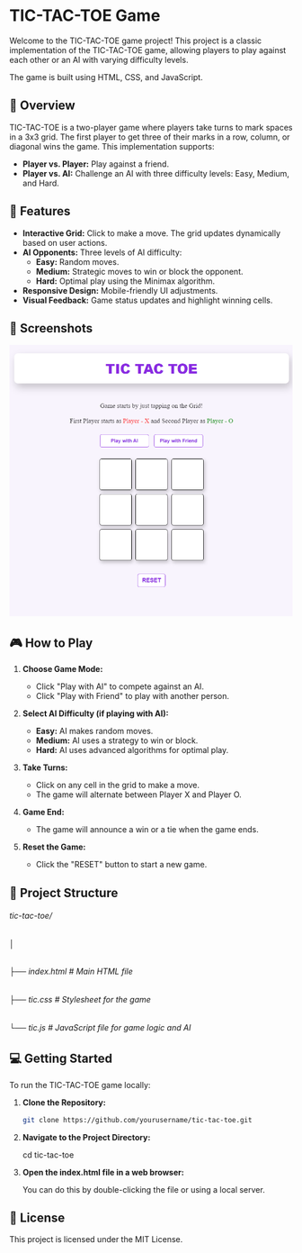 # TIC-TAC-TOE Game

Welcome to the TIC-TAC-TOE game project! This project is a classic implementation of the TIC-TAC-TOE game, allowing players to play against each other or an AI with varying difficulty levels. 

The game is built using HTML, CSS, and JavaScript.

## 📜 Overview

TIC-TAC-TOE is a two-player game where players take turns to mark spaces in a 3x3 grid. The first player to get three of their marks in a row, column, or diagonal wins the game. This implementation supports:
- **Player vs. Player:** Play against a friend.
- **Player vs. AI:** Challenge an AI with three difficulty levels: Easy, Medium, and Hard.

## 🚀 Features

- **Interactive Grid:** Click to make a move. The grid updates dynamically based on user actions.
- **AI Opponents:** Three levels of AI difficulty:
  - **Easy:** Random moves.
  - **Medium:** Strategic moves to win or block the opponent.
  - **Hard:** Optimal play using the Minimax algorithm.
- **Responsive Design:** Mobile-friendly UI adjustments.
- **Visual Feedback:** Game status updates and highlight winning cells.

## 📸 Screenshots

![TIC TAC TOE Screenshot](assets/tic-tac-toe.png)

## 🎮 How to Play

1. **Choose Game Mode:**
   - Click "Play with AI" to compete against an AI.
   - Click "Play with Friend" to play with another person.

2. **Select AI Difficulty (if playing with AI):**
   - **Easy:** AI makes random moves.
   - **Medium:** AI uses a strategy to win or block.
   - **Hard:** AI uses advanced algorithms for optimal play.

3. **Take Turns:**
   - Click on any cell in the grid to make a move.
   - The game will alternate between Player X and Player O.

4. **Game End:**
   - The game will announce a win or a tie when the game ends.

5. **Reset the Game:**
   - Click the "RESET" button to start a new game.

## 📁 Project Structure

###### tic-tac-toe/
###### │
###### ├── index.html       # Main HTML file
###### ├── tic.css          # Stylesheet for the game
###### └── tic.js           # JavaScript file for game logic and AI



## 💻 Getting Started

To run the TIC-TAC-TOE game locally:

1. **Clone the Repository:**

   ```bash
   git clone https://github.com/yourusername/tic-tac-toe.git

2. **Navigate to the Project Directory:**

   cd tic-tac-toe

3. **Open the index.html file in a web browser:**

   You can do this by double-clicking the file or using a local server.



## 📝 License

This project is licensed under the MIT License.


